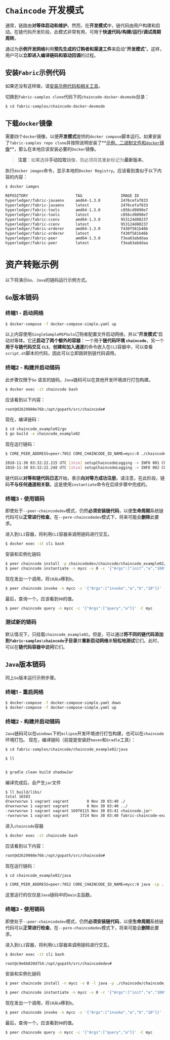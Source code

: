 # `Chaincode` 开发模式

通常，链路由**对等体启动和维护**。然而，在**开发模式**中，链代码由用户构建和启动。在链代码开发阶段，此模式非常有用，可用于**快速代码/构建/运行/调试周期周转**。

通过为**示例开发网络**利用**预先生成的订购者和渠道工件**来启动“**开发模式**”。这样，用户可以**立即进入编译链码和驱动回调**的过程。

## 安装`Fabric`示例代码

如果还没有这样做，请[安装示例代码和相关工具](hyperledger%20fabric%20建立你的第一个网络.md)。

切换到`fabric-samples clone`代码下的`chaincode-docker-devmode`目录：

```sh
$ cd fabric-samples/chaincode-docker-devmode
```

## 下载`docker`镜像

需要四个`docker`镜像，以便**开发模式**提供的`docker compose`脚本运行。如果安装了`fabric-samples repo clone`并按照说明安装了**[示例、二进制文件和`docker`镜像](hyperledger%20fabric%20入门.md)**，那么在本地应该安装必要的`Docker`镜像。

> **注意**：如果选择**手动拉取**镜像，则必须将其重新标记为**最新版本**。

执行`docker images`命令，显示本地的`Docker Registry`。应该看到类似于以下内容的内容：

```sh
$ docker iamges

REPOSITORY                     TAG                 IMAGE ID            CREATED             SIZE
hyperledger/fabric-javaenv     amd64-1.3.0         2476cefaf833        7 weeks ago         1.7GB
hyperledger/fabric-javaenv     latest              2476cefaf833        7 weeks ago         1.7GB
hyperledger/fabric-tools       amd64-1.3.0         c056cd9890e7        7 weeks ago         1.5GB
hyperledger/fabric-tools       latest              c056cd9890e7        7 weeks ago         1.5GB
hyperledger/fabric-ccenv       amd64-1.3.0         953124d80237        7 weeks ago         1.38GB
hyperledger/fabric-ccenv       latest              953124d80237        7 weeks ago         1.38GB
hyperledger/fabric-orderer     amd64-1.3.0         f430f581b46b        7 weeks ago         145MB
hyperledger/fabric-orderer     latest              f430f581b46b        7 weeks ago         145MB
hyperledger/fabric-peer        amd64-1.3.0         f3ea63abddaa        7 weeks ago         151MB
hyperledger/fabric-peer        latest              f3ea63abddaa        7 weeks ago         151MB
```

# 资产转账示例

以下将演示`Go`、`Java`的链码运行示例方式。

## `Go`版本链码

### 终端1 - 启动网络

```sh
$ docker-compose -f docker-compose-simple.yaml up
```

以上内容使用`SingleSampleMSPSolo`订购者配置文件启动网络，并以“**开发模式**”启动对等体。它还**启动了两个额外的容器**：一个用于**链代码环境 `chaincode`**，另一个**用于与链代码交互 `CLI`**。**创建和加入通道**的命令嵌入在`CLI`容器中，可以查看`script.sh`脚本的代码，因此可以立即跳转到链代码调用。

### 终端2 - 构建并启动链码

此步骤仅限于`Go` 语言的链码，`Java`链码可以在其他开发环境进行打包构建。

```sh
$ docker exec -it chaincode bash
```

应该看到以下内容：

```sh
root@d2629980e76b:/opt/gopath/src/chaincode#
```

现在，编译链码：

```sh
$ cd chaincode_example02/go
$ go build -o chaincode_example02
```

现在运行链码：

```sh
$ CORE_PEER_ADDRESS=peer:7052 CORE_CHAINCODE_ID_NAME=mycc:0 ./chaincode_example02

2018-11-30 03:32:22.215 UTC [shim] setupChaincodeLogging -> INFO 001 Chaincode log level not provided; defaulting to: INFO
2018-11-30 03:32:22.248 UTC [shim] setupChaincodeLogging -> INFO 002 Chaincode (build level: ) starting up ...
```

链代码以**对等和链代码日志**开始，表示**向对等方成功注册**。请注意，在此阶段，链码**不与任何通道相关联**。这是使用`instantiate`命令在后续步骤中完成的。

### 终端3 - 使用链码

即使处于`--peer-chaincodedev`模式，仍然**必须安装链代码**，以便**生命周期**系统链代码可以**正常进行检查**。在`--pere-chaincodedev`模式下，将来可能会**删除**此要求。

进入到`CLI`容器，将利用`CLI`容器来调用链码进行交互。

```sh
$ docker exec -it cli bash
```

安装和实例化链码

```sh
$ peer chaincode install -p chaincodedev/chaincode/chaincode_example02/go -n mycc -v 0
$ peer chaincode instantiate -n mycc -v 0 -c '{"Args":["init","a","100","b","200"]}' -C myc
```

现在发出一个调用，将`10`从`a`移到`b`。

```sh
$ peer chaincode invoke -n mycc -c '{"Args":["invoke","a","b","10"]}' -C myc
```

最后，查询一个。应该看到`90`的值。

```sh
$ peer chaincode query -n mycc -c '{"Args":["query","a"]}' -C myc
```

### 测试新的链码

默认情况下，只挂载`chaincode_example02`。但是，可以通过**将不同的链代码添加到`fabric-samples\chaincode`子目录**并**重新启动网络**来**轻松地测试**它们。此时，可以在**链代码容器中访问**它们。

## `Java`版本链码

同上`Go`版本运行示例步骤。
### 终端1 - 重启网络

```sh
$ docker-compose -f docker-compose-simple.yaml down
$ docker-compose -f docker-compose-simple.yaml up
```

### 终端2 - 构建并启动链码

`Java`链码可以在`windows`下的`eclipse`开发环境进行打包构建，也可以在`chaincode`环境打包。
现在，编译链码（前提是安装好`maven`和`Gradle`工具）：

```sh
$ cd fabric-samples/chaincode/chaincode_example02/java

$ ll


$ gradle clean build shadowJar
```
编译完成后，会产生`jar`文件

```sh
$ ll build/libs/
total 16583
drwxrwxrwx 1 vagrant vagrant        0 Nov 30 03:40 ./
drwxrwxrwx 1 vagrant vagrant        0 Nov 30 03:40 ../
-rwxrwxrwx 1 vagrant vagrant 16976115 Nov 30 03:41 chaincode.jar*
-rwxrwxrwx 1 vagrant vagrant     3724 Nov 30 03:40 fabric-chaincode-example-gradle-1.0-SNAPSHOT.jar*
```

进入`chaincode`容器

```sh
$ docker exec -it chaincode bash
```

应该看到以下内容：
```sh
root@d2629980e76b:/opt/gopath/src/chaincode#
```

现在运行链码：

```sh
$ cd chaincode_example02/java

$ CORE_PEER_ADDRESS=peer:7052 CORE_CHAINCODE_ID_NAME=mycc:0 java -cp .；./build/libs/*.jar；./build/classes/java/main org.hyperledger.fabric.example.SimpleChaincode.class
```
这里运行的仅仅是`Java`链码中的`main`主函数。

### 终端3 - 使用链码

即使处于`--peer-chaincodedev`模式，仍然**必须安装链代码**，以便**生命周期**系统链代码可以**正常进行检查**。在`--pere-chaincodedev`模式下，将来可能会**删除**此要求。

进入到`CLI`容器，将利用`CLI`容器来调用链码进行交互。

```sh
$ docker exec -it cli bash

root@c9e6b820d754:/opt/gopath/src/chaincodedev#
```

安装和实例化链码

```sh
$ peer chaincode install -n mycc -v 0 -l java -p ./chaincode/chaincode_example02/java/

$ peer chaincode instantiate -n mycc -v 0 -c '{"Args":["init","a","100","b","200"]}' -C myc -l java
```

现在发出一个调用，将`10`从`a`移到`b`。

```sh
$ peer chaincode invoke -n mycc -c '{"Args":["invoke","a","b","10"]}' -C myc
```

最后，查询一个。应该看到`90`的值。

```sh
$ peer chaincode query -n mycc -c '{"Args":["query","a"]}' -C myc
```


